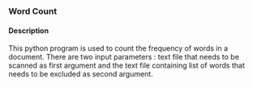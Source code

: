 ### Word Count ###

#### Description ###
This python program is used to count the frequency of words in a document. There are two input parameters : text file that needs to be scanned as first argument and the text file containing list of words that needs to be excluded as second argument. 
 
